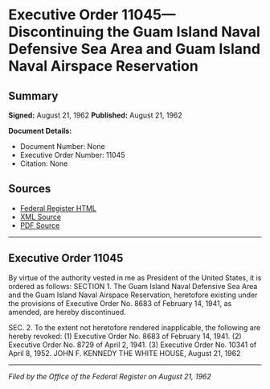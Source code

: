# Executive Order 11045—Discontinuing the Guam Island Naval Defensive Sea Area and Guam Island Naval Airspace Reservation

## Summary

**Signed:** August 21, 1962
**Published:** August 21, 1962

**Document Details:**
- Document Number: None
- Executive Order Number: 11045
- Citation: None

## Sources
- [Federal Register HTML](https://www.presidency.ucsb.edu/documents/executive-order-11045-discontinuing-the-guam-island-naval-defensive-sea-area-and-guam)
- [XML Source](None)
- [PDF Source](None)

---

## Executive Order 11045

By virtue of the authority vested in me as President of the United States, it is ordered as follows:
SECTION 1. The Guam Island Naval Defensive Sea Area and the Guam Island Naval Airspace Reservation, heretofore existing under the provisions of Executive Order No. 8683 of February 14, 1941, as amended, are hereby discontinued.

SEC. 2. To the extent not heretofore rendered inapplicable, the following are hereby revoked:
    (1) Executive Order No. 8683 of February 14, 1941.
    (2) Executive Order No. 8729 of April 2, 1941.
    (3) Executive Order No. 10341 of April 8, 1952.
JOHN F. KENNEDY
THE WHITE HOUSE,
August 21, 1962

---

*Filed by the Office of the Federal Register on August 21, 1962*
